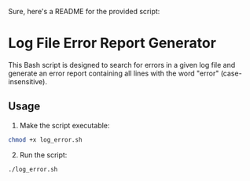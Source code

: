 Sure, here's a README for the provided script:

# Log File Error Report Generator

This Bash script is designed to search for errors in a given log file and generate an error report containing all lines with the word "error" (case-insensitive).

## Usage

1. Make the script executable:

```bash
chmod +x log_error.sh
```

2. Run the script:

```bash
./log_error.sh
```
